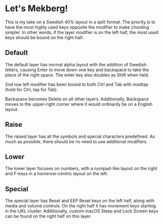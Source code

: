 # Let's Mekberg!

This is my take on a Swedish 40% layout in a split format. The priority is to have the most highly used keys opposite the modifier to make chording simpler. In other words, if the layer modifier is on the left half, the most used keys should be bound on the right half.

## Default

The default layer has normal alpha layout with the addition of Swedish letters, causing Enter to move down one key and backspace to take the place of the right space. The enter key also doubles as Shift when held.

2nd row left modifier has been bound to both Ctrl and Tab with modtap (hold for Ctrl, tap for Tab).

Backspace becomes Delete on all other layers. Additionally, Backspace moves to the upper-right corner where it would ordinarily be on a English layout.

## Raise

The raised layer has all the symbols and special characters predefined. As much as possible, there should be no need to use additional modifiers.

## Lower

The lower layer focuses on numbers, with a numpad-like layout on the right and F-keys in a homerow-centric layout on the left.

## Special

The special layer has Reset and EEP Reset keys on the left half, along with media and volume controls. On the right half it has movement keys starting in the IJKL cluster. Additionally, custom macOS Sleep and Lock Screen keys can be found on the right half on this layer.
